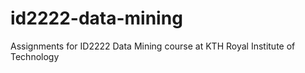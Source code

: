 # id2222-data-mining
Assignments for ID2222 Data Mining course at KTH Royal Institute of Technology
